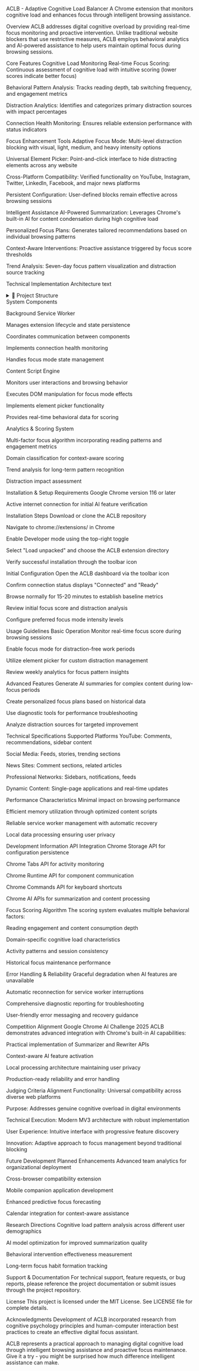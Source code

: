 ACLB - Adaptive Cognitive Load Balancer
A Chrome extension that monitors cognitive load and enhances focus through intelligent browsing assistance.

Overview
ACLB addresses digital cognitive overload by providing real-time focus monitoring and proactive intervention. Unlike traditional website blockers that use restrictive measures, ACLB employs behavioral analytics and AI-powered assistance to help users maintain optimal focus during browsing sessions.

Core Features
Cognitive Load Monitoring
Real-time Focus Scoring: Continuous assessment of cognitive load with intuitive scoring (lower scores indicate better focus)

Behavioral Pattern Analysis: Tracks reading depth, tab switching frequency, and engagement metrics

Distraction Analytics: Identifies and categorizes primary distraction sources with impact percentages

Connection Health Monitoring: Ensures reliable extension performance with status indicators

Focus Enhancement Tools
Adaptive Focus Mode: Multi-level distraction blocking with visual, light, medium, and heavy intensity options

Universal Element Picker: Point-and-click interface to hide distracting elements across any website

Cross-Platform Compatibility: Verified functionality on YouTube, Instagram, Twitter, LinkedIn, Facebook, and major news platforms

Persistent Configuration: User-defined blocks remain effective across browsing sessions

Intelligent Assistance
AI-Powered Summarization: Leverages Chrome's built-in AI for content condensation during high cognitive load

Personalized Focus Plans: Generates tailored recommendations based on individual browsing patterns

Context-Aware Interventions: Proactive assistance triggered by focus score thresholds

Trend Analysis: Seven-day focus pattern visualization and distraction source tracking

Technical Implementation
Architecture
text
<details>
  <summary>📂 Project Structure</summary>

  <pre>
ACLB-EXTENSION/
├── background.js
├── content.js
├── manifest.json
├── icons/
│   ├── icon16.png
│   ├── icon48.png
│   └── icon128.png
├── popup/
│   ├── popup.html
│   ├── popup.js
│   └── popup.css
├── lib/
│   ├── cognitive-engine.js
│   └── focus-analyzer.js
  </pre>
</details>
System Components


Background Service Worker

Manages extension lifecycle and state persistence

Coordinates communication between components

Implements connection health monitoring

Handles focus mode state management

Content Script Engine

Monitors user interactions and browsing behavior

Executes DOM manipulation for focus mode effects

Implements element picker functionality

Provides real-time behavioral data for scoring

Analytics & Scoring System

Multi-factor focus algorithm incorporating reading patterns and engagement metrics

Domain classification for context-aware scoring

Trend analysis for long-term pattern recognition

Distraction impact assessment

Installation & Setup
Requirements
Google Chrome version 116 or later

Active internet connection for initial AI feature verification

Installation Steps
Download or clone the ACLB repository

Navigate to chrome://extensions/ in Chrome

Enable Developer mode using the top-right toggle

Select "Load unpacked" and choose the ACLB extension directory

Verify successful installation through the toolbar icon

Initial Configuration
Open the ACLB dashboard via the toolbar icon

Confirm connection status displays "Connected" and "Ready"

Browse normally for 15-20 minutes to establish baseline metrics

Review initial focus score and distraction analysis

Configure preferred focus mode intensity levels

Usage Guidelines
Basic Operation
Monitor real-time focus score during browsing sessions

Enable focus mode for distraction-free work periods

Utilize element picker for custom distraction management

Review weekly analytics for focus pattern insights

Advanced Features
Generate AI summaries for complex content during low-focus periods

Create personalized focus plans based on historical data

Use diagnostic tools for performance troubleshooting

Analyze distraction sources for targeted improvement

Technical Specifications
Supported Platforms
YouTube: Comments, recommendations, sidebar content

Social Media: Feeds, stories, trending sections

News Sites: Comment sections, related articles

Professional Networks: Sidebars, notifications, feeds

Dynamic Content: Single-page applications and real-time updates

Performance Characteristics
Minimal impact on browsing performance

Efficient memory utilization through optimized content scripts

Reliable service worker management with automatic recovery

Local data processing ensuring user privacy

Development Information
API Integration
Chrome Storage API for configuration persistence

Chrome Tabs API for activity monitoring

Chrome Runtime API for component communication

Chrome Commands API for keyboard shortcuts

Chrome AI APIs for summarization and content processing

Focus Scoring Algorithm
The scoring system evaluates multiple behavioral factors:

Reading engagement and content consumption depth

Domain-specific cognitive load characteristics

Activity patterns and session consistency

Historical focus maintenance performance

Error Handling & Reliability
Graceful degradation when AI features are unavailable

Automatic reconnection for service worker interruptions

Comprehensive diagnostic reporting for troubleshooting

User-friendly error messaging and recovery guidance

Competition Alignment
Google Chrome AI Challenge 2025
ACLB demonstrates advanced integration with Chrome's built-in AI capabilities:

Practical implementation of Summarizer and Rewriter APIs

Context-aware AI feature activation

Local processing architecture maintaining user privacy

Production-ready reliability and error handling

Judging Criteria Alignment
Functionality: Universal compatibility across diverse web platforms

Purpose: Addresses genuine cognitive overload in digital environments

Technical Execution: Modern MV3 architecture with robust implementation

User Experience: Intuitive interface with progressive feature discovery

Innovation: Adaptive approach to focus management beyond traditional blocking

Future Development
Planned Enhancements
Advanced team analytics for organizational deployment

Cross-browser compatibility extension

Mobile companion application development

Enhanced predictive focus forecasting

Calendar integration for context-aware assistance

Research Directions
Cognitive load pattern analysis across different user demographics

AI model optimization for improved summarization quality

Behavioral intervention effectiveness measurement

Long-term focus habit formation tracking

Support & Documentation
For technical support, feature requests, or bug reports, please reference the project documentation or submit issues through the project repository.

License
This project is licensed under the MIT License. See LICENSE file for complete details.

Acknowledgments
Development of ACLB incorporated research from cognitive psychology principles and human-computer interaction best practices to create an effective digital focus assistant.

ACLB represents a practical approach to managing digital cognitive load through intelligent browsing assistance and proactive focus maintenance. Give it a try - you might be surprised how much difference intelligent assistance can make.

